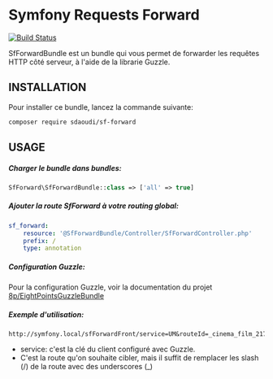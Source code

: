 # Symfony Requests Forward

[![Build Status](https://travis-ci.org/sdaoudi/sf-forward.svg?branch=master)](https://travis-ci.org/sdaoudi/sf-forward)

SfForwardBundle est un bundle qui vous permet de forwarder les requêtes HTTP
côté serveur, à l'aide de la librarie Guzzle.

## INSTALLATION
Pour installer ce bundle, lancez la commande suivante:
``` bash
composer require sdaoudi/sf-forward
```

## USAGE
##### Charger le bundle dans bundles:
``` php
SfForward\SfForwardBundle::class => ['all' => true]
```

##### Ajouter la route SfForward à votre routing global:
``` yaml
sf_forward:
    resource: '@SfForwardBundle/Controller/SfForwardController.php'
    prefix: /
    type: annotation
```

##### Configuration Guzzle:
Pour la configuration Guzzle, voir la documentation du projet 
[8p/EightPointsGuzzleBundle][1]

##### Exemple d'utilisation:
``` link
http://symfony.local/sfForwardFront/service=UM&routeId=_cinema_film_2174
```
 - service: c'est la clé du client configuré avec Guzzle.
 - C'est la route qu'on souhaite cibler, mais il suffit de remplacer 
 les slash (/) de la route avec des underscores (_)
 
[1]: https://github.com/8p/EightPointsGuzzleBundle